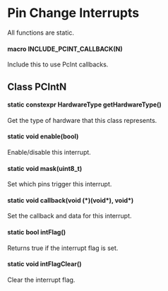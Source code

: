 # Pin Change Interrupts
All functions are static.
#### macro INCLUDE_PCINT_CALLBACK(N)
Include this to use PcInt callbacks.
## Class PCIntN
#### static constexpr HardwareType getHardwareType()
Get the type of hardware that this class represents.
#### static void enable(bool)
Enable/disable this interrupt.
#### static void mask(uint8_t)
Set which pins trigger this interrupt.
#### static void callback(void (\*)(void\*), void\*)
Set the callback and data for this interrupt.
#### static bool intFlag()
Returns true if the interrupt flag is set.
#### static void intFlagClear()
Clear the interrupt flag.
